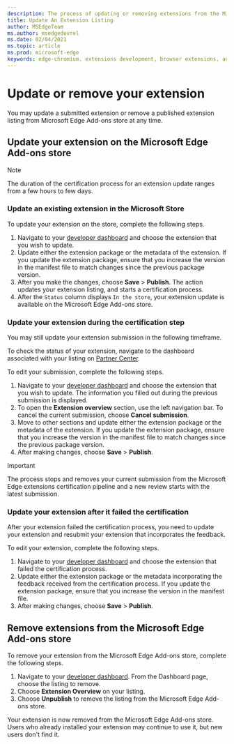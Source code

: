 ```yaml
---
description: The process of updating or removing extensions from the Microsoft Store
title: Update An Extension Listing
author: MSEdgeTeam
ms.author: msedgedevrel
ms.date: 02/04/2021
ms.topic: article
ms.prod: microsoft-edge
keywords: edge-chromium, extensions development, browser extensions, addons, partner center, developer
---
```

# Update or remove your extension  

You may update a submitted extension or remove a published extension listing from Microsoft Edge Add-ons store at any time.  

## Update your extension on the Microsoft Edge Add-ons store  

> [!NOTE]
> The duration of the certification process for an extension update ranges from a few hours to few days.  

### Update an existing extension in the Microsoft Store  

To update your extension on the store, complete the following steps.  

1.  Navigate to your [developer dashboard][MicrosoftPartnerCenter] and choose the extension that you wish to update.  
1.  Update either the extension package or the metadata of the extension.  If you update the extension package, ensure that you increase the version in the manifest file to match changes since the previous package version.  
1.  After you make the changes, choose **Save** > **Publish**.  The action updates your extension listing, and starts a certification process.  
1.  After the `Status` column displays `In the store`, your extension update is available on the Microsoft Edge Add-ons store.  
    
### Update your extension during the certification step  

You may still update your extension submission in the following timeframe.  


To check the status of your extension, navigate to the dashboard associated with your listing on [Partner Center][MicrosoftPartnerCenter].  


    
To edit your submission, complete the following steps.  

1.  Navigate to your [developer dashboard][MicrosoftPartnerCenter] and choose the extension that you wish to update.  The information you filled out during the previous submission is displayed.  
1.  To open the **Extension overview** section, use the left navigation bar.  To cancel the current submission, choose **Cancel submission**.  
1.  Move to other sections and update either the extension package or the metadata of the extension.  If you update the extension package, ensure that you increase the version in the manifest file to match changes since the previous package version.  
1.  After making changes, choose **Save** > **Publish**.  
    
> [!IMPORTANT]
> The process stops and removes your current submission from the Microsoft Edge extensions certification pipeline and a new review starts with the latest submission.  

### Update your extension after it failed the certification  

After your extension failed the certification process, you need to update your extension and resubmit your extension that incorporates the feedback.  

To edit your extension, complete the following steps.  

1.  Navigate to your [developer dashboard][MicrosoftPartnerCenter] and choose the extension that failed the certification process.  
1.  Update either the extension package or the metadata incorporating the feedback received from the certification process.  If you update the extension package, ensure that you increase the version in the manifest file.  
1.  After making changes, choose **Save** > **Publish**.  
    
## Remove extensions from the Microsoft Edge Add-ons store  

To remove your extension from the Microsoft Edge Add-ons store, complete the following steps.  

1.  Navigate to your [developer dashboard][MicrosoftPartnerCenter].  From the Dashboard page, choose the listing to remove.  
1.  Choose **Extension Overview** on your listing.  
1.  Choose **Unpublish** to remove the listing from the Microsoft Edge Add-ons store.  
    
Your extension is now removed from the Microsoft Edge Add-ons store.  Users who already installed your extension may continue to use it, but new users don't find it.  

<!-- links -->  

[MicrosoftPartnerCenter]: https://partner.microsoft.com/dashboard/microsoftedge/public/login?ref=dd "Partner Center"  
